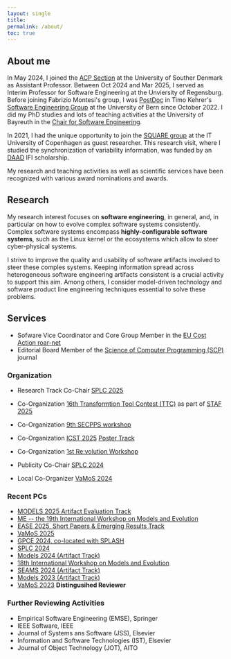 ```yaml
---
layout: single
title:
permalink: /about/
toc: true
---
```


## About me

In May 2024, I joined the [ACP Section](https://acp.sdu.dk/) at the University of Souther Denmark as Assistant Professor.
Between Oct 2024 and Mar 2025, I served as Interim Professor for Software Engineering at the Unviersity of Regensburg.
Before joining Fabrizio Montesi's group, I was [PostDoc](https://seg.inf.unibe.ch/people/sandra/) in Timo Kehrer's [Software Engineering Group](https://seg.inf.unibe.ch/) at the University of Bern since October 2022.
I did my PhD studies and lots of teaching activities at the University of Bayreuth in the [Chair for Software Engineering](https://www.ai1.uni-bayreuth.de/de/index.html).

In 2021, I had the unique opportunity to join the [SQUARE group](https://square.itu.dk/) at the IT University of Copenhagen as guest researcher. This research visit, where I studied the synchronization of variability information, was funded by an [DAAD](https://www.daad.de/en/) IFI scholarship.

My research and teaching activities as well as scientific services have been recognized with various award nominations and awards.

## Research 

My research interest focuses on **software engineering**, in general, and, in particular on how to evolve complex software systems consistently.
Complex software systems encompass **highly-configurable software systems**, such as the Linux kernel or the ecosystems which allow to steer cyber-physical systems.

I strive to improve the quality and usability of software artifacts involved to steer these comples systems. Keeping information spread across heterogeneous software engineering artifacts consistent is a crucial activity to support this aim. Among others, I consider model-driven technology and software product line engineering techniques essential to solve these problems.


## Services

* Sofware Vice Coordinator and Core Group Member in the [EU Cost Action roar-net](https://roar-net.eu/)
* Editorial Board Member of the [Science of Computer Programming (SCP)](https://www.sciencedirect.com/journal/science-of-computer-programming) journal

### Organization

* Research Track Co-Chair [SPLC 2025](https://2025.splc.net)
* Co-Organization [16th Transformtion Tool Contest (TTC)](https://www.transformation-tool-contest.eu/) as part of [STAF 2025](https://conf.researchr.org/home/staf-2025)

* Co-Organization [9th SECPPS workshop](https://rickrabiser.github.io/secpps-ws/se25/)
* Co-Organization [ICST 2025](https://conf.researchr.org/home/icst-2025) [Poster Track](https://conf.researchr.org/track/icst-2025/icst-2025-posters)
* Co-Organization [1st Re:volution Workshop](https://sites.google.com/view/re-volution2024/home)
* Publicity Co-Chair [SPLC 2024](https://2024.splc.net)
* Local Co-Organizer [VaMoS 2024](https://vamos2024.inf.unibe.ch/)
	
### Recent PCs

* [MODELS 2025 Artifact Evaluation Track](https://2025.models-conf.com/track/models-2025-artifact-evaluation)
* [ME -- the 19th International Workshop on Models and Evolution](https://models-and-evolution.github.io/)
* [EASE 2025, Short Papers & Emerging Results Track](https://conf.researchr.org/track/ease-2025/ease-2025-short-papers--emerging-results)
* [VaMoS 2025](https://familiar-project.github.io/VaMoS2025/)
* [GPCE 2024, co-located with SPLASH](https://2024.splashcon.org/home/gpce-2024)
* [SPLC 2024](https://2024.splc.net)
* [Models 2024 (Artifact Track)](https://conf.researchr.org/track/models-2024/models-2024-artifact-evaluation)
* [18th International Workshop on Models and Evolution](https://models-and-evolution.github.io/)
* [SEAMS 2024 (Artifact Track)]()
* [Models 2023 (Artifact Track)]()
* [VaMoS 2023](https://vamos2023.sdu.dk/) __Distingusihed Reviewer__

### Further Reviewing Activities

* Empirical Software Engineering (EMSE), Springer
* IEEE Software, IEEE
* Journal of Systems ans Software (JSS), Elsevier
* Information and Software Technologies (IST), Elsevier
* Journal of Object Technology (JOT), AITO
